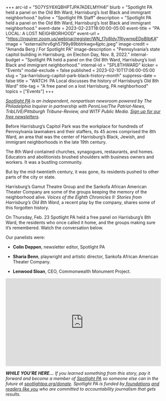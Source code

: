 +++
arc-id = "5O7YSY6XQBHPTJPA7ADELMYH4I"
blurb = "Spotlight PA held a panel on the Old 8th Ward, Harrisburg’s lost Black and immigrant neighborhood."
byline = "Spotlight PA Staff"
description = "Spotlight PA held a panel on the Old 8th Ward, Harrisburg’s lost Black and immigrant neighborhood."
event-date = 2023-02-23T18:00:00-05:00
event-title = "PA LOCAL: A LOST NEIGHBORHOOD"
event-url = "https://inquirer.zoom.us/webinar/register/WN_f7o8Idv7RlywmpEDpBIbKA"
image = "external/hrv6gh5799y89bbtrkwgv4jptc.jpeg"
image-credit = "Amanda Berg / For Spotlight PA"
image-description = "Pennsylvania’s state capitol building in Harrisburg, on Election Day, Nov. 8, 2022."
internal-budget = "Spotlight PA held a panel on the Old 8th Ward, Harrisburg’s lost Black and immigrant neighborhood."
internal-id = "SPL8THWARD"
kicker = "Events"
modal-exclude = false
published = 2023-02-10T17:06:00-05:00
slug = "pa-harrisburg-capitol-park-black-history-month"
suppress-date = false
title = "WATCH: PA Local discusses the history of Harrisburg’s Old 8th Ward"
title-tag = "A free panel on a lost Harrisburg, PA neighborhood"
topics = ["Events"]
+++

<a href="https://www.spotlightpa.org/"><i>Spotlight PA</i></a><i> is an independent, nonpartisan newsroom powered by The Philadelphia Inquirer in partnership with PennLive/The Patriot-News, TribLIVE/Pittsburgh Tribune-Review, and WITF Public Media. </i><a href="https://www.spotlightpa.org/newsletters"><i>Sign up for our free newsletters</i></a><i>.</i>

Before Harrisburg’s Capitol Park was the workplace for hundreds of Pennsylvania lawmakers and their staffers, its 45 acres comprised the 8th Ward, an area that was the center of Harrisburg’s Black, Jewish, and immigrant neighborhoods in the late 19th century.

The 8th Ward contained churches, synagogues, restaurants, and homes. Educators and abolitionists brushed shoulders with business owners and workers. It was a bustling community.

But by the mid-twentieth century, it was gone, its residents pushed to other parts of the city or state.

Harrisburg’s Gamut Theatre Group and the Sankofa African American Theater Company are some of the groups keeping the memory of the neighborhood alive. <i>Voices of the Eighth Chronicles II: Stories from Harrisburg’s Old 8th Ward</i>, a recent play by the company, shares some of this forgotten history.

On Thursday, Feb. 23 Spotlight PA held a free panel on Harrisburg’s 8th Ward, the residents who once called it home, and the groups making sure it’s remembered. Watch the conversation below.

Our panelists were:

- <b>Colin Deppen</b>, newsletter editor, Spotlight PA

- <b>Sharia Benn</b>, playwright and artistic director, Sankofa African American Theater Company.

- <b>Lenwood Sloan</b>, CEO, Commonwealth Monument Project.

<div style="padding:56.25% 0 0 0;position:relative;"><iframe src="https://player.vimeo.com/video/801992411?h=fb8f43c507&color=ffcb05&title=0&byline=0" style="position:absolute;top:0;left:0;width:100%;height:100%;" frameborder="0" allow="autoplay; fullscreen; picture-in-picture" allowfullscreen></iframe></div><script src="https://player.vimeo.com/api/player.js"></script>

<i><b>WHILE YOU’RE HERE...</b></i><i> If you learned something from this story, pay it forward and become a member of </i><a href="https://www.spotlightpa.org/"><i>Spotlight PA</i></a><i> so someone else can in the future at </i><a href="http://spotlightpa.org/donate"><i>spotlightpa.org/donate</i></a><i>. Spotlight PA is funded by</i><a href="https://www.spotlightpa.org/support"><i> foundations</i></a><i> </i><a href="https://www.spotlightpa.org/support"><i>and readers like you</i></a><i> who are committed to accountability journalism that gets results.</i>
